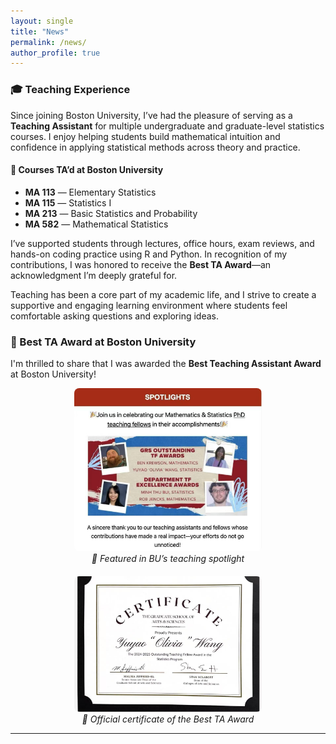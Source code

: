 ```yaml
---
layout: single
title: "News"
permalink: /news/
author_profile: true
---
```



### 🎓 Teaching Experience

Since joining Boston University, I’ve had the pleasure of serving as a **Teaching Assistant** for multiple undergraduate and graduate-level statistics courses. I enjoy helping students build mathematical intuition and confidence in applying statistical methods across theory and practice.

#### 📘 Courses TA’d at Boston University

- **MA 113** — Elementary Statistics  
- **MA 115** — Statistics I  
- **MA 213** — Basic Statistics and Probability  
- **MA 582** — Mathematical Statistics

I’ve supported students through lectures, office hours, exam reviews, and hands-on coding practice using R and Python. In recognition of my contributions, I was honored to receive the **Best TA Award**—an acknowledgment I’m deeply grateful for.

Teaching has been a core part of my academic life, and I strive to create a supportive and engaging learning environment where students feel comfortable asking questions and exploring ideas.



### 🏅 Best TA Award at Boston University

I'm thrilled to share that I was awarded the **Best Teaching Assistant Award** at Boston University!  


<div style="display: flex; justify-content: center; gap: 20px; flex-wrap: wrap;">

  <div style="text-align: center;">
    <img src="/assets/images/best_ta_award_announcement.jpg" alt="BU Teaching Award Feature" style="width:300px; border-radius: 8px;">
    <br>
    <em>📣 Featured in BU’s teaching spotlight</em>
  </div>

  <div style="text-align: center;">
    <img src="/assets/images/best_ta_award_certificate.jpg" alt="Best TA Certificate" style="width:300px; border-radius: 8px;">
    <br>
    <em>📜 Official certificate of the Best TA Award</em>
  </div>

</div>

---


